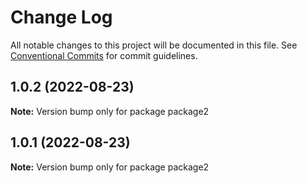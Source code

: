 # Change Log

All notable changes to this project will be documented in this file.
See [Conventional Commits](https://conventionalcommits.org) for commit guidelines.

## 1.0.2 (2022-08-23)

**Note:** Version bump only for package package2

## 1.0.1 (2022-08-23)

**Note:** Version bump only for package package2
